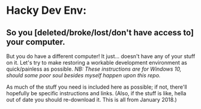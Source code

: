 # Hacky Dev Env:

## So you [deleted/broke/lost/don't have access to] your computer.

But you do have a different computer! It just... doesn't have any of your stuff on it. Let's try to make restoring a workable development environment as quick/painless as possible. *NB: These instructions are for Windows 10, should some poor soul besides myself happen upon this repo.*

As much of the stuff you need is included here as possible; if not, there'll hopefully be specific instructions and links. (Also, if the stuff is like, hella out of date you should re-download it. This is all from January 2018.)

